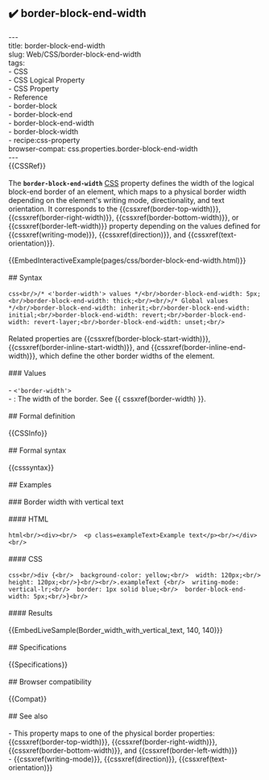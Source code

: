 ## ✔️ border-block-end-width 
 ---<br/>title: border-block-end-width<br/>slug: Web/CSS/border-block-end-width<br/>tags:<br/>  - CSS<br/>  - CSS Logical Property<br/>  - CSS Property<br/>  - Reference<br/>  - border-block<br/>  - border-block-end<br/>  - border-block-end-width<br/>  - border-block-width<br/>  - recipe:css-property<br/>browser-compat: css.properties.border-block-end-width<br/>---<br/>{{CSSRef}}<br/><br/>The **`border-block-end-width`** [CSS](/en-US/docs/Web/CSS) property defines the width of the logical block-end border of an element, which maps to a physical border width depending on the element's writing mode, directionality, and text orientation. It corresponds to the {{cssxref(border-top-width)}}, {{cssxref(border-right-width)}}, {{cssxref(border-bottom-width)}}, or {{cssxref(border-left-width)}} property depending on the values defined for {{cssxref(writing-mode)}}, {{cssxref(direction)}}, and {{cssxref(text-orientation)}}.<br/><br/>{{EmbedInteractiveExample(pages/css/border-block-end-width.html)}}<br/><br/>## Syntax<br/><br/>```css<br/>/* <'border-width'> values */<br/>border-block-end-width: 5px;<br/>border-block-end-width: thick;<br/><br/>/* Global values */<br/>border-block-end-width: inherit;<br/>border-block-end-width: initial;<br/>border-block-end-width: revert;<br/>border-block-end-width: revert-layer;<br/>border-block-end-width: unset;<br/>```<br/><br/>Related properties are {{cssxref(border-block-start-width)}}, {{cssxref(border-inline-start-width)}}, and {{cssxref(border-inline-end-width)}}, which define the other border widths of the element.<br/><br/>### Values<br/><br/>- `<'border-width'>`<br/>  - : The width of the border. See {{ cssxref(border-width) }}.<br/><br/>## Formal definition<br/><br/>{{CSSInfo}}<br/><br/>## Formal syntax<br/><br/>{{csssyntax}}<br/><br/>## Examples<br/><br/>### Border width with vertical text<br/><br/>#### HTML<br/><br/>```html<br/><div><br/>  <p class=exampleText>Example text</p><br/></div><br/>```<br/><br/>#### CSS<br/><br/>```css<br/>div {<br/>  background-color: yellow;<br/>  width: 120px;<br/>  height: 120px;<br/>}<br/><br/>.exampleText {<br/>  writing-mode: vertical-lr;<br/>  border: 1px solid blue;<br/>  border-block-end-width: 5px;<br/>}<br/>```<br/><br/>#### Results<br/><br/>{{EmbedLiveSample(Border_width_with_vertical_text, 140, 140)}}<br/><br/>## Specifications<br/><br/>{{Specifications}}<br/><br/>## Browser compatibility<br/><br/>{{Compat}}<br/><br/>## See also<br/><br/>- This property maps to one of the physical border properties: {{cssxref(border-top-width)}}, {{cssxref(border-right-width)}}, {{cssxref(border-bottom-width)}}, and {{cssxref(border-left-width)}}<br/>- {{cssxref(writing-mode)}}, {{cssxref(direction)}}, {{cssxref(text-orientation)}}<br/>